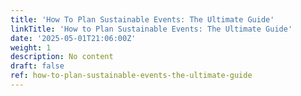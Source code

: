 ```yaml
---
title: 'How To Plan Sustainable Events: The Ultimate Guide'
linkTitle: 'How to Plan Sustainable Events: The Ultimate Guide'
date: '2025-05-01T21:06:00Z'
weight: 1
description: No content
draft: false
ref: how-to-plan-sustainable-events-the-ultimate-guide
---
```


